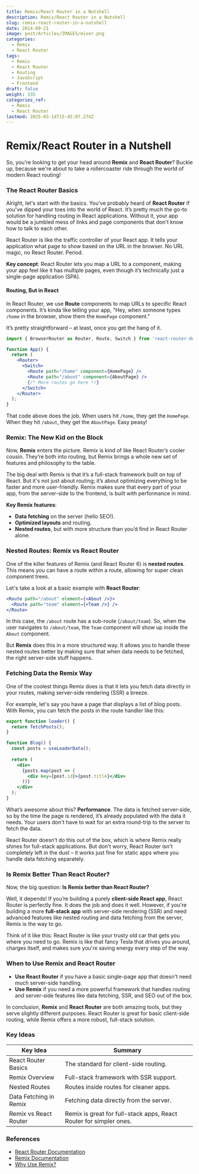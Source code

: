 ```yaml
---
title: Remix/React Router in a Nutshell
description: Remix/React Router in a Nutshell
slug: remix-react-router-in-a-nutshell
date: 2014-09-21
image: post/Articles/IMAGES/mixer.png
categories:
  - Remix
  - React Router
tags:
  - Remix
  - React Router
  - Routing
  - JavaScript
  - Frontend
draft: false
weight: 335
categories_ref:
  - Remix
  - React Router
lastmod: 2025-03-14T15:45:07.274Z
---
```

# Remix/React Router in a Nutshell

So, you're looking to get your head around **Remix** and **React Router**? Buckle up, because we're about to take a rollercoaster ride through the world of modern React routing!

<!-- 
Now, before you start thinking this is some super boring, dry routing tutorial, let me stop you right there. I’ll make it as fun and snappy as possible, promise. Grab some snacks, because this ride is about to get bumpy – but in the best way possible. -->

### The React Router Basics

Alright, let's start with the basics. You’ve probably heard of **React Router** if you've dipped your toes into the world of React. It’s pretty much the go-to solution for handling routing in React applications. Without it, your app would be a jumbled mess of links and page components that don't know how to talk to each other.

React Router is like the traffic controller of your React app. It tells your application what page to show based on the URL in the browser. No URL magic, no React Router. Period.

**Key concept**: React Router lets you map a URL to a component, making your app feel like it has multiple pages, even though it’s technically just a single-page application (SPA).

#### Routing, But in React

In React Router, we use **Route** components to map URLs to specific React components. It’s kinda like telling your app, "Hey, when someone types `/home` in the browser, show them the `HomePage` component."

It’s pretty straightforward – at least, once you get the hang of it.

```jsx
import { BrowserRouter as Router, Route, Switch } from 'react-router-dom';

function App() {
  return (
    <Router>
      <Switch>
        <Route path="/home" component={HomePage} />
        <Route path="/about" component={AboutPage} />
        {/* More routes go here */}
      </Switch>
    </Router>
  );
}
```

That code above does the job. When users hit `/home`, they get the `HomePage`. When they hit `/about`, they get the `AboutPage`. Easy peasy!

### Remix: The New Kid on the Block

Now, **Remix** enters the picture. Remix is kind of like React Router’s cooler cousin. They’re both into routing, but Remix brings a whole new set of features and philosophy to the table.

The big deal with Remix is that it’s a full-stack framework built on top of React. But it's not just about routing; it’s about optimizing everything to be faster and more user-friendly. Remix makes sure that every part of your app, from the server-side to the frontend, is built with performance in mind.

**Key Remix features**:

* **Data fetching** on the server (hello SEO!).
* **Optimized layouts** and routing.
* **Nested routes**, but with more structure than you’d find in React Router alone.

### Nested Routes: Remix vs React Router

One of the killer features of Remix (and React Router 6) is **nested routes**. This means you can have a route within a route, allowing for super clean component trees.

Let's take a look at a basic example with **React Router**:

```jsx
<Route path="/about" element={<About />}>
  <Route path="team" element={<Team />} />
</Route>
```

In this case, the `/about` route has a sub-route (`/about/team`). So, when the user navigates to `/about/team`, the `Team` component will show up inside the `About` component.

But **Remix** does this in a more structured way. It allows you to handle these nested routes better by making sure that when data needs to be fetched, the right server-side stuff happens.

### Fetching Data the Remix Way

One of the coolest things Remix does is that it lets you fetch data directly in your routes, making server-side rendering (SSR) a breeze.

For example, let's say you have a page that displays a list of blog posts. With Remix, you can fetch the posts in the route handler like this:

```jsx
export function loader() {
  return fetchPosts();
}

function Blog() {
  const posts = useLoaderData();
  
  return (
    <div>
      {posts.map(post => (
        <div key={post.id}>{post.title}</div>
      ))}
    </div>
  );
}
```

What’s awesome about this? **Performance**. The data is fetched server-side, so by the time the page is rendered, it’s already populated with the data it needs. Your users don't have to wait for an extra round-trip to the server to fetch the data.

React Router doesn’t do this out of the box, which is where Remix really shines for full-stack applications. But don't worry, React Router isn't completely left in the dust – it works just fine for static apps where you handle data fetching separately.

### Is Remix Better Than React Router?

Now, the big question: **Is Remix better than React Router?**

Well, it depends! If you’re building a purely **client-side React app**, React Router is perfectly fine. It does the job and does it well. However, if you're building a more **full-stack app** with server-side rendering (SSR) and need advanced features like nested routing and data fetching from the server, Remix is the way to go.

Think of it like this: React Router is like your trusty old car that gets you where you need to go. Remix is like that fancy Tesla that drives you around, charges itself, and makes sure you're saving energy every step of the way.

### When to Use Remix and React Router

* **Use React Router** if you have a basic single-page app that doesn't need much server-side handling.
* **Use Remix** if you need a more powerful framework that handles routing and server-side features like data fetching, SSR, and SEO out of the box.

In conclusion, **Remix** and **React Router** are both amazing tools, but they serve slightly different purposes. React Router is great for basic client-side routing, while Remix offers a more robust, full-stack solution.

<!-- So, choose wisely based on your project’s needs, and remember: there’s no one-size-fits-all in web development! -->

### Key Ideas

| Key Idea               | Summary                                                            |
| ---------------------- | ------------------------------------------------------------------ |
| React Router Basics    | The standard for client-side routing.                              |
| Remix Overview         | Full-stack framework with SSR support.                             |
| Nested Routes          | Routes inside routes for cleaner apps.                             |
| Data Fetching in Remix | Fetching data directly from the server.                            |
| Remix vs React Router  | Remix is great for full-stack apps, React Router for simpler ones. |

### References

* [React Router Documentation](https://reactrouter.com/)
* [Remix Documentation](https://remix.run/docs)
* [Why Use Remix?](https://remix.run/blog/why-use-remix)

```
```
